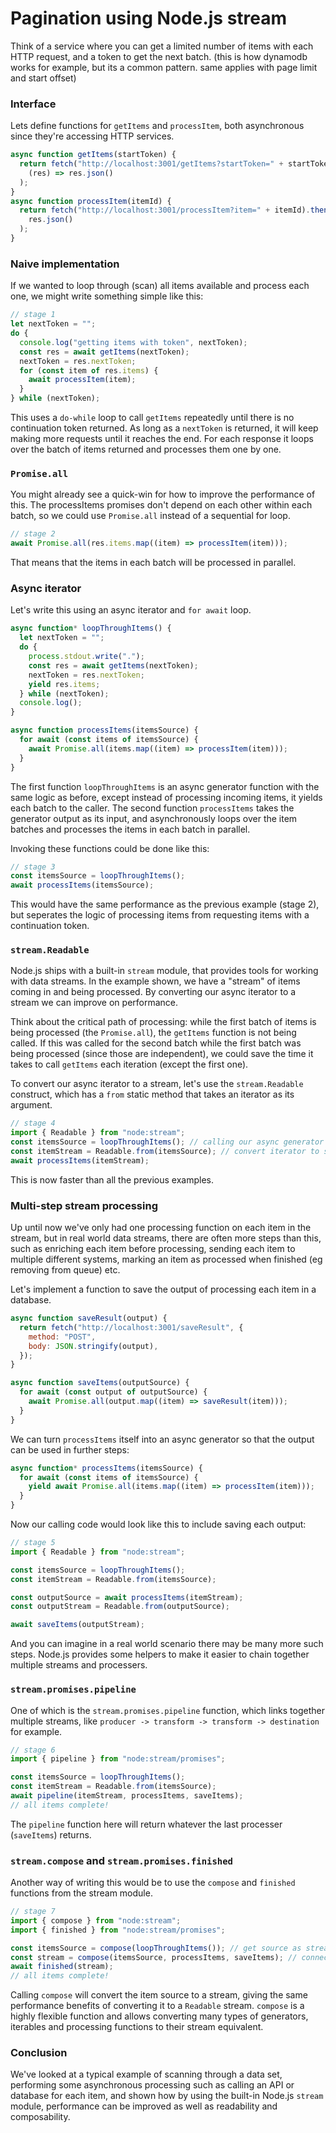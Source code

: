 # Pagination using Node.js stream

Think of a service where you can get a limited number of items with each HTTP request, and a token to get the next batch. (this is how dynamodb works for example, but its a common pattern. same applies with page limit and start offset)

### Interface

Lets define functions for `getItems` and `processItem`, both asynchronous since they're accessing HTTP services.

```js
async function getItems(startToken) {
  return fetch("http://localhost:3001/getItems?startToken=" + startToken).then(
    (res) => res.json()
  );
}
async function processItem(itemId) {
  return fetch("http://localhost:3001/processItem?item=" + itemId).then((res) =>
    res.json()
  );
}
```

### Naive implementation

If we wanted to loop through (scan) all items available and process each one, we might write something simple like this:

```js
// stage 1
let nextToken = "";
do {
  console.log("getting items with token", nextToken);
  const res = await getItems(nextToken);
  nextToken = res.nextToken;
  for (const item of res.items) {
    await processItem(item);
  }
} while (nextToken);
```

This uses a `do-while` loop to call `getItems` repeatedly until there is no continuation token returned. As long as a `nextToken` is returned, it will keep making more requests until it reaches the end.
For each response it loops over the batch of items returned and processes them one by one.

### `Promise.all`

You might already see a quick-win for how to improve the performance of this. The processItems promises don't depend on each other within each batch, so we could use `Promise.all` instead of a sequential for loop.

```js
// stage 2
await Promise.all(res.items.map((item) => processItem(item)));
```

That means that the items in each batch will be processed in parallel.

### Async iterator

Let's write this using an async iterator and `for await` loop.

```js
async function* loopThroughItems() {
  let nextToken = "";
  do {
    process.stdout.write(".");
    const res = await getItems(nextToken);
    nextToken = res.nextToken;
    yield res.items;
  } while (nextToken);
  console.log();
}

async function processItems(itemsSource) {
  for await (const items of itemsSource) {
    await Promise.all(items.map((item) => processItem(item)));
  }
}
```

The first function `loopThroughItems` is an async generator function with the same logic as before, except instead of processing incoming items, it yields each batch to the caller.
The second function `processItems` takes the generator output as its input, and asynchronously loops over the item batches and processes the items in each batch in parallel.

Invoking these functions could be done like this:

```js
// stage 3
const itemsSource = loopThroughItems();
await processItems(itemsSource);
```

This would have the same performance as the previous example (stage 2), but seperates the logic of processing items from requesting items with a continuation token.

### `stream.Readable`

Node.js ships with a built-in `stream` module, that provides tools for working with data streams.
In the example shown, we have a "stream" of items coming in and being processed.
By converting our async iterator to a stream we can improve on performance.

Think about the critical path of processing: while the first batch of items is being processed (the `Promise.all`), the `getItems` function is not being called. If this was called for the second batch while the first batch was being processed (since those are independent), we could save the time it takes to call `getItems` each iteration (except the first one).

To convert our async iterator to a stream, let's use the `stream.Readable` construct, which has a `from` static method that takes an iterator as its argument.

```js
// stage 4
import { Readable } from "node:stream";
const itemsSource = loopThroughItems(); // calling our async generator
const itemStream = Readable.from(itemsSource); // convert iterator to stream
await processItems(itemStream);
```

This is now faster than all the previous examples.

### Multi-step stream processing

Up until now we've only had one processing function on each item in the stream, but in real world data streams, there are often more steps than this, such as enriching each item before processing, sending each item to multiple different systems, marking an item as processed when finished (eg removing from queue) etc.

Let's implement a function to save the output of processing each item in a database.

```js
async function saveResult(output) {
  return fetch("http://localhost:3001/saveResult", {
    method: "POST",
    body: JSON.stringify(output),
  });
}

async function saveItems(outputSource) {
  for await (const output of outputSource) {
    await Promise.all(output.map((item) => saveResult(item)));
  }
}
```

We can turn `processItems` itself into an async generator so that the output can be used in further steps:

```js
async function* processItems(itemsSource) {
  for await (const items of itemsSource) {
    yield await Promise.all(items.map((item) => processItem(item)));
  }
}
```

Now our calling code would look like this to include saving each output:

```js
// stage 5
import { Readable } from "node:stream";

const itemsSource = loopThroughItems();
const itemStream = Readable.from(itemsSource);

const outputSource = await processItems(itemStream);
const outputStream = Readable.from(outputSource);

await saveItems(outputStream);
```

And you can imagine in a real world scenario there may be many more such steps. Node.js provides some helpers to make it easier to chain together multiple streams and processers.

### `stream.promises.pipeline`

One of which is the `stream.promises.pipeline` function, which links together multiple streams, like `producer -> transform -> transform -> destination` for example.

```js
// stage 6
import { pipeline } from "node:stream/promises";

const itemsSource = loopThroughItems();
const itemStream = Readable.from(itemsSource);
await pipeline(itemStream, processItems, saveItems);
// all items complete!
```

The `pipeline` function here will return whatever the last processer (`saveItems`) returns.

### `stream.compose` and `stream.promises.finished`

Another way of writing this would be to use the `compose` and `finished` functions from the stream module.

```js
// stage 7
import { compose } from "node:stream";
import { finished } from "node:stream/promises";

const itemsSource = compose(loopThroughItems()); // get source as stream
const stream = compose(itemsSource, processItems, saveItems); // connect streams together
await finished(stream);
// all items complete!
```

Calling `compose` will convert the item source to a stream, giving the same performance benefits of converting it to a `Readable` stream.
`compose` is a highly flexible function and allows converting many types of generators, iterables and processing functions to their stream equivalent.

### Conclusion

We've looked at a typical example of scanning through a data set, performing some asynchronous processing such as calling an API or database for each item, and shown how by using the built-in Node.js `stream` module, performance can be improved as well as readability and composability.
